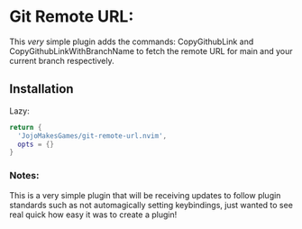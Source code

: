 # Git Remote URL:
This _very_ simple plugin adds the commands: CopyGithubLink and CopyGithubLinkWithBranchName to fetch the remote URL for main and your current branch respectively.

## Installation
Lazy:
```lua
return {
  'JojoMakesGames/git-remote-url.nvim',
  opts = {}
}
```

### Notes:
This is a very simple plugin that will be receiving updates to follow plugin standards such as not automagically setting keybindings, just wanted to see real quick how easy it was to create a plugin!
```
